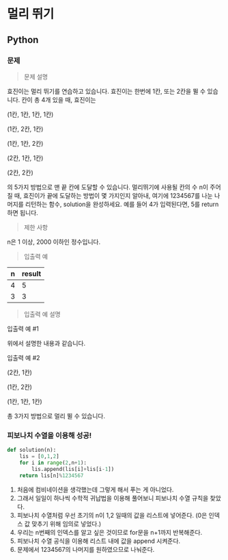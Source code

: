 # 멀리 뛰기
## Python
### 문제
>문제 설명

효진이는 멀리 뛰기를 연습하고 있습니다. 효진이는 한번에 1칸, 또는 2칸을 뛸 수 있습니다. 칸이 총 4개 있을 때, 효진이는

(1칸, 1칸, 1칸, 1칸)

(1칸, 2칸, 1칸)

(1칸, 1칸, 2칸)

(2칸, 1칸, 1칸)

(2칸, 2칸)

의 5가지 방법으로 맨 끝 칸에 도달할 수 있습니다. 멀리뛰기에 사용될 칸의 수 n이 주어질 때, 효진이가 끝에 도달하는 방법이 몇 가지인지 알아내, 여기에 1234567를 나눈 나머지를 리턴하는 함수, solution을 완성하세요. 예를 들어 4가 입력된다면, 5를 return하면 됩니다.

>제한 사항

n은 1 이상, 2000 이하인 정수입니다.

>입출력 예

|n|	result
|-|--
|4|	5
|3|	3

>입출력 예 설명

입출력 예 #1

위에서 설명한 내용과 같습니다.

입출력 예 #2

(2칸, 1칸)

(1칸, 2칸)

(1칸, 1칸, 1칸)

총 3가지 방법으로 멀리 뛸 수 있습니다.

### 피보나치 수열을 이용해 성공!
```python
def solution(n):
    lis = [0,1,2]
    for i in range(2,n+1):
        lis.append(lis[i]+lis[i-1])
    return lis[n]%1234567
```
1. 처음에 컴비네이션을 생각했는데 그렇게 해서 푸는 게 아니었다.
2. 그래서 일일이 하나씩 수학적 귀납법을 이용해 풀어보니 피보나치 수열 규칙을 찾았다.
3. 피보나치 수열처럼 우선 초기의 n이 1,2 일때의 값을 리스트에 넣어준다. (0은 인덱스 값 맞추기 위해 임의로 넣었다.)
4. 우리는 n번째의 인덱스를 알고 싶은 것이므로 for문을 n+1까지 반복해준다.
5. 피보나치 수열 공식을 이용해 리스트 내에 값을 append 시켜준다.
6. 문제에서 1234567의 나머지를 원하였으므로 나눠준다.
